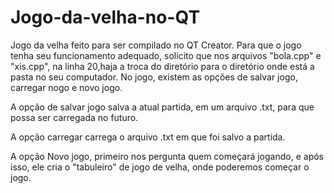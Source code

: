 # Jogo-da-velha-no-QT
Jogo da velha feito para ser compilado no QT Creator.
Para que o jogo tenha seu funcionamento adequado, solicito que nos arquivos "bola.cpp" e "xis.cpp", na linha 20,haja a troca do diretório para o diretório onde está a pasta no seu computador.
No jogo, existem as opções de salvar jogo, carregar nogo e novo jogo.

A opção de salvar jogo salva a atual partida, em um arquivo .txt, para que possa ser carregada no futuro.

A opção carregar carrega o arquivo .txt em que foi salvo a partida. 

A opção Novo jogo, primeiro nos pergunta quem começará jogando, e após isso, ele cria o "tabuleiro" de jogo de velha, onde poderemos começar o jogo.

